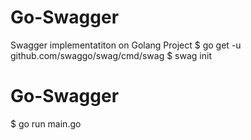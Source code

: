 # Go-Swagger
Swagger implementatiton on Golang Project
$ go get -u github.com/swaggo/swag/cmd/swag
$ swag init

# Go-Swagger

$ go run main.go

